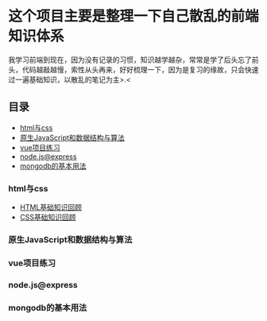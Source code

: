 # 这个项目主要是整理一下自己散乱的前端知识体系

我学习前端到现在，因为没有记录的习惯，知识越学越杂，常常是学了后头忘了前头，代码越敲越慢，索性从头再来，好好梳理一下，因为是复习的缘故，只会快速过一遍基础知识，以散乱的笔记为主>.<

## 目录

<!-- toc -->

- [html与css](%23html%E4%B8%8Ecss)
- [原生JavaScript和数据结构与算法](%23%E5%8E%9F%E7%94%9FJavaScript%E5%92%8C%E6%95%B0%E6%8D%AE%E7%BB%93%E6%9E%84%E4%B8%8E%E7%AE%97%E6%B3%95)
- [vue项目练习](%23vue%E9%A1%B9%E7%9B%AE%E7%BB%83%E4%B9%A0)
- [node.js@express](%23node.js%40express)
- [mongodb的基本用法](%23mongoose%E7%9A%84%E5%9F%BA%E6%9C%AC%E7%94%A8%E6%B3%95)

<!-- tocstop -->

### html与css
- [HTML基础知识回顾](./html与css/HTML基础知识回顾.md)
- [CSS基础知识回顾](./html与css/CSS基础知识回顾.md)

### 原生JavaScript和数据结构与算法

### vue项目练习

### node.js@express

### mongodb的基本用法











